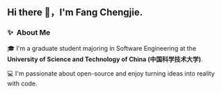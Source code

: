 ## Hi there 👋，I'm Fang Chengjie.

<!--
**wanglezz/wanglezz** is a ✨ _special_ ✨ repository because its `README.md` (this file) appears on your GitHub profile.

Here are some ideas to get you started:

- 🔭 I’m currently working on ...
- 🌱 I’m currently learning ...
- 👯 I’m looking to collaborate on ...
- 🤔 I’m looking for help with ...
- 💬 Ask me about ...
- 📫 How to reach me: ...
- 😄 Pronouns: ...
- ⚡ Fun fact: ...
-->

### ✨&nbsp; About Me

🎓 I'm a graduate student majoring in Software Engineering at the **University of Science and Technology of China (中国科学技术大学)**.

💻 I'm passionate about open-source and enjoy turning ideas into reality with code.

